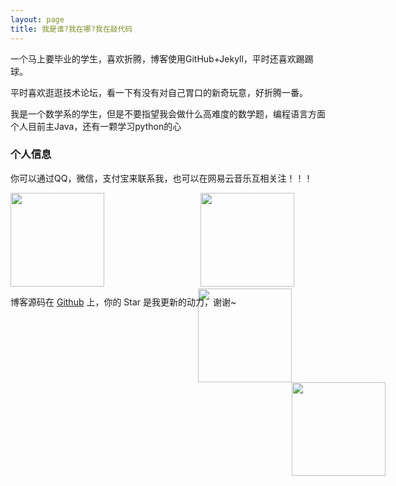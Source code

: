```yaml
---
layout: page
title: 我是谁?我在哪?我在敲代码 
---
```


一个马上要毕业的学生，喜欢折腾，博客使用GitHub+Jekyll，平时还喜欢踢踢球。
<p>
平时喜欢逛逛技术论坛，看一下有没有对自己胃口的新奇玩意，好折腾一番。
<p>
我是一个数学系的学生，但是不要指望我会做什么高难度的数学题，编程语言方面个人目前主Java，还有一颗学习python的心

<p>

<h3> 个人信息 </h3>  

你可以通过QQ，微信，支付宝来联系我，也可以在网易云音乐互相关注！！！

<div style="width:600px; height:150px; overflow:hidden;display:inline">
 <div style="width:700px; height:150px;">
<img style="margin:0 0" src="https://raw.githubusercontent.com/CR1753343566/cr1753343566.github.io/master/images/qq.JPG" width="150" height="150" />
<img style="margin:0 150" src="https://raw.githubusercontent.com/CR1753343566/cr1753343566.github.io/master/images/wx.JPG" width="150" height="150" />
<img style="margin:0 300" src="https://raw.githubusercontent.com/CR1753343566/cr1753343566.github.io/master/images/zfb.JPG" width="150" height="150" />
<img style="margin:0 450" src="https://raw.githubusercontent.com/CR1753343566/cr1753343566.github.io/master/images/wyy.jpg" width="150" height="150" />    
</div>

</div>

博客源码在 <a target="_blank" href='https://github.com/cr1753343566/cr1753343566.github.io/'>Github</a> 上，你的 Star 是我更新的动力，谢谢~










